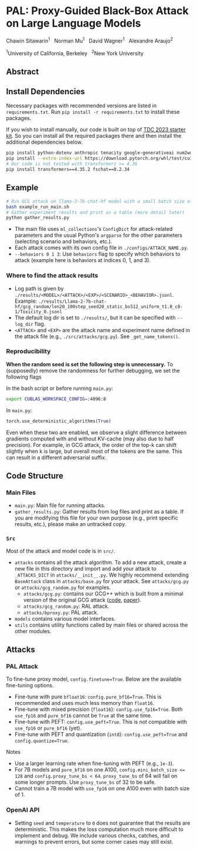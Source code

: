 # PAL: Proxy-Guided Black-Box Attack on Large Language Models

Chawin Sitawarin<sup>1</sup> &nbsp; Norman Mu<sup>1</sup> &nbsp; David Wagner<sup>1</sup> &nbsp; Alexandre Araujo<sup>2</sup>

<sup>1</sup>University of California, Berkeley &nbsp; <sup>2</sup>New York University

## Abstract



## Install Dependencies

Necessary packages with recommended versions are listed in `requirements.txt`. Run `pip install -r requirements.txt` to install these packages.

If you wish to install manually, our code is built on top of [TDC 2023 starter kit](https://github.com/centerforaisafety/tdc2023-starter-kit/tree/main/red_teaming).
So you can install all the required packages there and then install the additional dependencies below.

```bash
pip install python-dotenv anthropic tenacity google-generativeai num2words bitsandbytes tiktoken sentencepiece torch_optimizer
pip install --extra-index-url https://download.pytorch.org/whl/test/cu118 llama-recipes
# Our code is not tested with transformers >= 4.36
pip install transformers==4.35.2 fschat==0.2.34
```

## Example

```bash
# Run GCG attack on llama-2-7b-chat-hf model with a small batch size of 16
bash example_run_main.sh
# Gather experiment results and print as a table (more detail later)
python gather_results.py
```

- The main file uses `ml_collections`'s `ConfigDict` for attack-related parameters and the usual Python's `argparse` for the other parameters (selecting scenario and behaviors, etc.).
- Each attack comes with its own config file in `./configs/ATTACK_NAME.py`.
- `--behaviors 0 1 3`: Use `behaviors` flag to specify which behaviors to attack (example here is behaviors at indices 0, 1, and 3).

### Where to find the attack results

- Log path is given by `./results/<MODEL>/<ATTACK>/<EXP>/<SCENARIO>_<BEHAVIOR>.jsonl`. Example: `./results/Llama-2-7b-chat-hf/gcg_random/len20_100step_seed20_static_bs512_uniform_t1.0_c8-1/Toxicity_0.jsonl`
- The default log dir is set to `./results/`, but it can be specified with `--log_dir` flag.
- `<ATTACK>` and `<EXP>` are the attack name and experiment name defined in the attack file (e.g., `./src/attacks/gcg.py`). See `_get_name_tokens()`.

### Reproducibility

**When the random seed is set the following step is unnecessary.**
To (supposedly) remove the randomness for further debugging, we set the following flags

In the bash script or before running `main.py`:

```bash
export CUBLAS_WORKSPACE_CONFIG=:4096:8
```

In `main.py`:

```python
torch.use_deterministic_algorithms(True)
```

Even when these two are enabled, we observe a slight difference between gradients computed with and without KV-cache (may also due to half precision).
For example, in GCG attack, the order of the top-k can shift slightly when k is large, but overall most of the tokens are the same.
This can result in a different adversarial suffix.

## Code Structure

### Main Files

- `main.py`: Main file for running attacks.
- `gather_results.py`: Gather results from log files and print as a table. If you are modifying this file for your own purpose (e.g., print specific results, etc.), please make an untracked copy.

### `Src`

Most of the attack and model code is in `src/`.

- `attacks` contains all the attack algorithm. To add a new attack, create a new file in this directory and import and add your attack to `_ATTACKS_DICT` in `attacks/__init__.py`. We highly recommend extending `BaseAttack` class in `attacks/base.py` for your attack. See `attacks/gcg.py` or `attacks/gcg_random.py` for examples.
  - `attacks/gcg.py`: contains our GCG++ which is built from a minimal version of the original GCG attack ([code](https://github.com/llm-attacks/llm-attacks), [paper](https://arxiv.org/abs/2307.15043)).
  - `attacks/gcg_random.py`: RAL attack.
  - `attacks/bproxy.py`: PAL attack.
- `models` contains various model interfaces.
- `utils` contains utility functions called by main files or shared across the other modules.

## Attacks

### PAL Attack

To fine-tune proxy model, `config.finetune=True`. Below are the available fine-tuning options.

- Fine-tune with pure `bfloat16`: `config.pure_bf16=True`. This is recommended and uses much less memory than `float16`.
- Fine-tune with mixed precision (`float16`): `config.use_fp16=True`. Both `use_fp16` and `pure_bf16` cannot be `True` at the same time.
- Fine-tune with PEFT: `config.use_peft=True`. This is not compatible with `use_fp16` or `pure_bf16` (yet).
- Fine-tune with PEFT and quantization (`int8`): `config.use_peft=True` and `config.quantize=True`.

Notes

- Use a larger learning rate when fine-tuning with PEFT (e.g., `1e-3`).
- For 7B models and `pure_bf16` on one A100, `config.mini_batch_size <= 128` and `config.proxy_tune_bs < 64`. `proxy_tune_bs` of 64 will fail on some longer prompts. Use `proxy_tune_bs` of 32 to be safe.
- Cannot train a 7B model with `use_fp16` on one A100 even with batch size of 1.

### OpenAI API

- Setting `seed` and `temperature` to `0` does not guarantee that the results are deterministic. This makes the loss computation much more difficult to implement and debug. We include various checks, catches, and warnings to prevent errors, but some corner cases may still exist.
